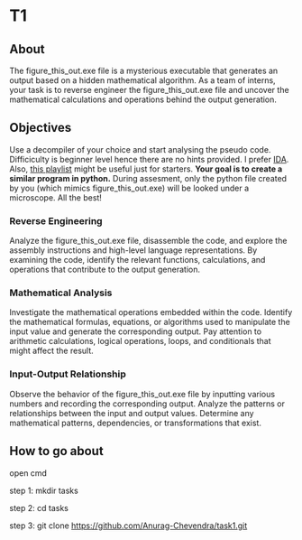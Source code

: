 # T1 
## About
The figure_this_out.exe file is a mysterious executable that generates an output based on a hidden mathematical algorithm. As a team of interns, your task is to reverse engineer the figure_this_out.exe file and uncover the mathematical calculations and operations behind the output generation.
## Objectives
Use a decompiler of your choice and start analysing the pseudo code. Difficiculty is beginner level hence there are no hints provided. I prefer [IDA](https://hex-rays.com/ida-free/). Also, [this playlist](https://www.youtube.com/watch?v=tWSa1L5L394) might be useful just for starters. **Your goal is to create a similar program in python.** During assesment, only the python file created by you (which mimics figure_this_out.exe) will be looked under a microscope. All the best!
### Reverse Engineering
Analyze the figure_this_out.exe file, disassemble the code, and explore the assembly instructions and high-level language representations. By examining the code, identify the relevant functions, calculations, and operations that contribute to the output generation.
### Mathematical Analysis
Investigate the mathematical operations embedded within the code. Identify the mathematical formulas, equations, or algorithms used to manipulate the input value and generate the corresponding output. Pay attention to arithmetic calculations, logical operations, loops, and conditionals that might affect the result.
### Input-Output Relationship
Observe the behavior of the figure_this_out.exe file by inputting various numbers and recording the corresponding output. Analyze the patterns or relationships between the input and output values. Determine any mathematical patterns, dependencies, or transformations that exist.
## How to go about
open cmd

step 1: mkdir tasks

step 2: cd tasks

step 3: git clone https://github.com/Anurag-Chevendra/task1.git


